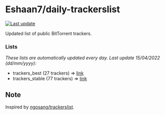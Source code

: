 
# Eshaan7/daily-trackerslist 

[![Last update](https://img.shields.io/badge/Last%20update-15/04/2022-blue.svg)](#)

Updated list of public BitTorrent trackers.

### Lists
*These lists are automatically updated every day. Last update 15/04/2022 (_dd/mm/yyyy_):*

* trackers_best (27 trackers) => [link](https://raw.githubusercontent.com/eshaan7/daily-trackerslist/master/trackers_best.txt)
* trackers_stable (77 trackers) => [link](https://raw.githubusercontent.com/eshaan7/daily-trackerslist/master/trackers_stable.txt)

## Note

Inspired by [ngosang/trackerslist](https://github.com/ngosang/trackerslist).
